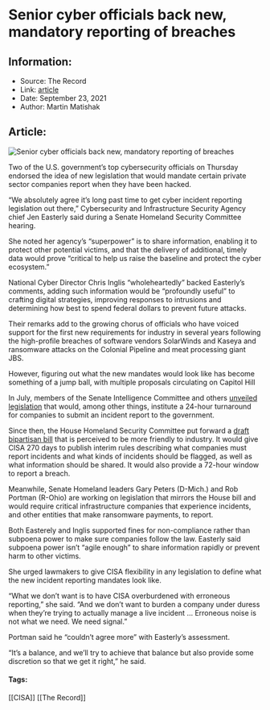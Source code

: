 # Senior cyber officials back new, mandatory reporting of breaches
### 

## Information:
+ Source: The Record
+ Link: [article](https://therecord.media/senior-cyber-officials-back-new-mandatory-reporting-of-breaches/)
+ Date: September 23, 2021
+ Author: Martin Matishak


## Article:
![Senior cyber officials back new, mandatory reporting of breaches](https://therecord.media/wp-content/uploads/2021/09/charles-deluvio-AT5vuPoi8vc-unsplash-1.jpg)

Two of the U.S. government’s top cybersecurity officials on Thursday endorsed the idea of new legislation that would mandate certain private sector companies report when they have been hacked.


“We absolutely agree it’s long past time to get cyber incident reporting legislation out there,” Cybersecurity and Infrastructure Security Agency chief Jen Easterly said during a Senate Homeland Security Committee hearing.


She noted her agency’s “superpower” is to share information, enabling it to protect other potential victims, and that the delivery of additional, timely data would prove “critical to help us raise the baseline and protect the cyber ecosystem.”


National Cyber Director Chris Inglis “wholeheartedly” backed Easterly’s comments, adding such information would be “profoundly useful” to crafting digital strategies, improving responses to intrusions and determining how best to spend federal dollars to prevent future attacks.


Their remarks add to the growing chorus of officials who have voiced support for the first new requirements for industry in several years following the high-profile breaches of software vendors SolarWinds and Kaseya and ransomware attacks on the Colonial Pipeline and meat processing giant JBS.


However, figuring out what the new mandates would look like has become something of a jump ball, with multiple proposals circulating on Capitol Hill


In July, members of the Senate Intelligence Committee and others [unveiled legislation](https://therecord.media/lawmakers-propose-mandatory-incident-reporting-bill-for-critical-infrastructure-cyber-firms/) that would, among other things, institute a 24-hour turnaround for companies to submit an incident report to the government. 


Since then, the House Homeland Security Committee put forward a [draft bipartisan bill](https://homeland.house.gov/activities/hearings/stakeholder-perspectives-on-the-cyber-incident-reporting-for-critical-infrastructure-act-of-2021) that is perceived to be more friendly to industry. It would give CISA 270 days to publish interim rules describing what companies must report incidents and what kinds of incidents should be flagged, as well as what information should be shared. It would also provide a 72-hour window to report a breach.


Meanwhile, Senate Homeland leaders Gary Peters (D-Mich.) and Rob Portman (R-Ohio) are working on legislation that mirrors the House bill and would require critical infrastructure companies that experience incidents, and other entities that make ransomware payments, to report.


Both Easterely and Inglis supported fines for non-compliance rather than subpoena power to make sure companies follow the law. Easterly said subpoena power isn’t “agile enough” to share information rapidly or prevent harm to other victims.


She urged lawmakers to give CISA flexibility in any legislation to define what the new incident reporting mandates look like.


“What we don’t want is to have CISA overburdened with erroneous reporting,” she said. “And we don’t want to burden a company under duress when they’re trying to actually manage a live incident … Erroneous noise is not what we need. We need signal.”


Portman said he “couldn’t agree more” with Easterly’s assessment.


“It’s a balance, and we’ll try to achieve that balance but also provide some discretion so that we get it right,” he said.





#### Tags:
[[CISA]] [[The Record]]
